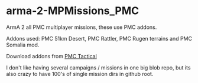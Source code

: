 # arma-2-MPMissions_PMC

ArmA 2 all PMC multiplayer missions, these use PMC addons.

Addons used: PMC 51km Desert, PMC Rattler, PMC Rugen terrains and PMC Somalia mod.

Download addons from [PMC Tactical](http://tactical.nekromantix.com/)

I don't like having several campaigns / missions in one big blob repo, but its also crazy to have 100's of single mission dirs in github root.

